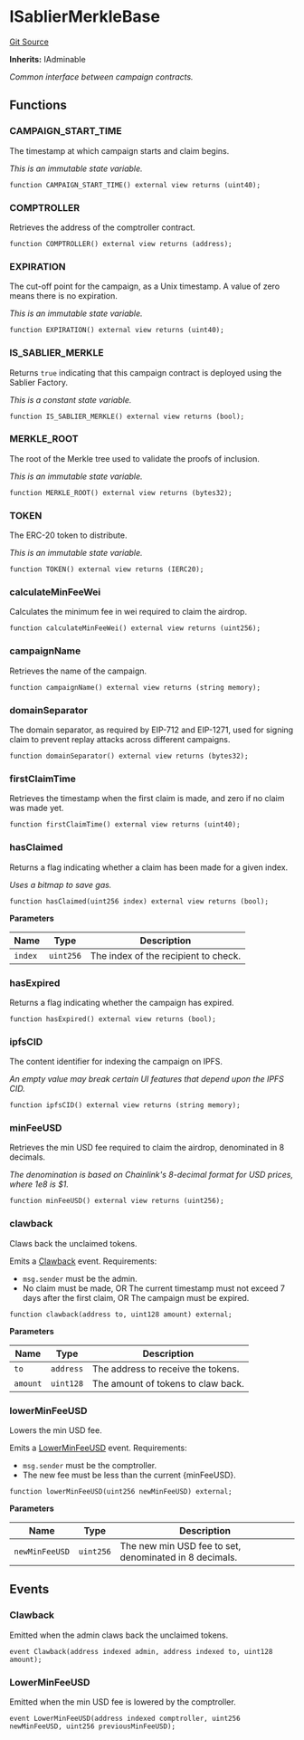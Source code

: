 # ISablierMerkleBase

[Git Source](https://github.com/sablier-labs/airdrops/blob/077c6b9766ef7693ba9e82a9e001dc0097709c01/src/interfaces/ISablierMerkleBase.sol)

**Inherits:** IAdminable

_Common interface between campaign contracts._

## Functions

### CAMPAIGN_START_TIME

The timestamp at which campaign starts and claim begins.

_This is an immutable state variable._

```solidity
function CAMPAIGN_START_TIME() external view returns (uint40);
```

### COMPTROLLER

Retrieves the address of the comptroller contract.

```solidity
function COMPTROLLER() external view returns (address);
```

### EXPIRATION

The cut-off point for the campaign, as a Unix timestamp. A value of zero means there is no expiration.

_This is an immutable state variable._

```solidity
function EXPIRATION() external view returns (uint40);
```

### IS_SABLIER_MERKLE

Returns `true` indicating that this campaign contract is deployed using the Sablier Factory.

_This is a constant state variable._

```solidity
function IS_SABLIER_MERKLE() external view returns (bool);
```

### MERKLE_ROOT

The root of the Merkle tree used to validate the proofs of inclusion.

_This is an immutable state variable._

```solidity
function MERKLE_ROOT() external view returns (bytes32);
```

### TOKEN

The ERC-20 token to distribute.

_This is an immutable state variable._

```solidity
function TOKEN() external view returns (IERC20);
```

### calculateMinFeeWei

Calculates the minimum fee in wei required to claim the airdrop.

```solidity
function calculateMinFeeWei() external view returns (uint256);
```

### campaignName

Retrieves the name of the campaign.

```solidity
function campaignName() external view returns (string memory);
```

### domainSeparator

The domain separator, as required by EIP-712 and EIP-1271, used for signing claim to prevent replay attacks across
different campaigns.

```solidity
function domainSeparator() external view returns (bytes32);
```

### firstClaimTime

Retrieves the timestamp when the first claim is made, and zero if no claim was made yet.

```solidity
function firstClaimTime() external view returns (uint40);
```

### hasClaimed

Returns a flag indicating whether a claim has been made for a given index.

_Uses a bitmap to save gas._

```solidity
function hasClaimed(uint256 index) external view returns (bool);
```

**Parameters**

| Name    | Type      | Description                          |
| ------- | --------- | ------------------------------------ |
| `index` | `uint256` | The index of the recipient to check. |

### hasExpired

Returns a flag indicating whether the campaign has expired.

```solidity
function hasExpired() external view returns (bool);
```

### ipfsCID

The content identifier for indexing the campaign on IPFS.

_An empty value may break certain UI features that depend upon the IPFS CID._

```solidity
function ipfsCID() external view returns (string memory);
```

### minFeeUSD

Retrieves the min USD fee required to claim the airdrop, denominated in 8 decimals.

_The denomination is based on Chainlink's 8-decimal format for USD prices, where 1e8 is $1._

```solidity
function minFeeUSD() external view returns (uint256);
```

### clawback

Claws back the unclaimed tokens.

Emits a [Clawback](/docs/reference/airdrops/contracts/interfaces/interface.ISablierMerkleBase.md#clawback) event.
Requirements:

- `msg.sender` must be the admin.
- No claim must be made, OR The current timestamp must not exceed 7 days after the first claim, OR The campaign must be
  expired.

```solidity
function clawback(address to, uint128 amount) external;
```

**Parameters**

| Name     | Type      | Description                        |
| -------- | --------- | ---------------------------------- |
| `to`     | `address` | The address to receive the tokens. |
| `amount` | `uint128` | The amount of tokens to claw back. |

### lowerMinFeeUSD

Lowers the min USD fee.

Emits a [LowerMinFeeUSD](/docs/reference/airdrops/contracts/interfaces/interface.ISablierMerkleBase.md#lowerminfeeusd)
event. Requirements:

- `msg.sender` must be the comptroller.
- The new fee must be less than the current {minFeeUSD}.

```solidity
function lowerMinFeeUSD(uint256 newMinFeeUSD) external;
```

**Parameters**

| Name           | Type      | Description                                            |
| -------------- | --------- | ------------------------------------------------------ |
| `newMinFeeUSD` | `uint256` | The new min USD fee to set, denominated in 8 decimals. |

## Events

### Clawback

Emitted when the admin claws back the unclaimed tokens.

```solidity
event Clawback(address indexed admin, address indexed to, uint128 amount);
```

### LowerMinFeeUSD

Emitted when the min USD fee is lowered by the comptroller.

```solidity
event LowerMinFeeUSD(address indexed comptroller, uint256 newMinFeeUSD, uint256 previousMinFeeUSD);
```
